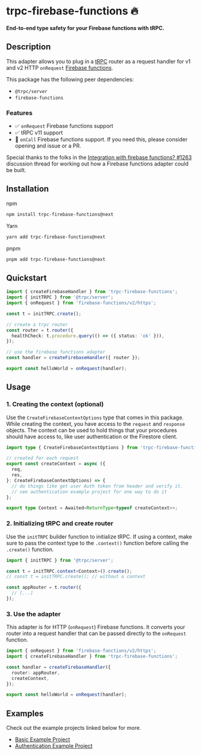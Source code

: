 # trpc-firebase-functions 🔥

**End-to-end type safety for your Firebase functions with tRPC.**

## Description

This adapter allows you to plug in a [tRPC](https://trpc.io/) router as a request handler for v1 and v2 HTTP `onRequest` [Firebase functions](https://firebase.google.com/docs/functions).

This package has the following peer dependencies:

- `@trpc/server`
- `firebase-functions`

### Features

- ✅ `onRequest` Firebase functions support
- ✅ tRPC v11 support
- 🤔 `onCall` Firebase functions support. If you need this, please consider opening and issue or a PR.

Special thanks to the folks in the [Integration with firebase functions? #1263](https://github.com/trpc/trpc/discussions/1263) discussion thread for working out how a Firebase functions adapter could be built.

## Installation

npm

```bash
npm install trpc-firebase-functions@next
```

Yarn

```bash
yarn add trpc-firebase-functions@next
```

pnpm

```bash
pnpm add trpc-firebase-functions@next
```

## Quickstart

```typescript
import { createFirebaseHandler } from 'trpc-firebase-functions';
import { initTRPC } from '@trpc/server';
import { onRequest } from 'firebase-functions/v2/https';

const t = initTRPC.create();

// create a trpc router
const router = t.router({
  healthCheck: t.procedure.query(() => ({ status: 'ok' })),
});

// use the firebase functions adapter
const handler = createFirebaseHandler({ router });

export const helloWorld = onRequest(handler);
```

## Usage

### 1. Creating the context (optional)

Use the `CreateFirebaseContextOptions` type that comes in this package.
While creating the context, you have access to the `request` and `response` objects.
The context can be used to hold things that your procedures should have access to, like user authentication or the Firestore client.

```typescript
import type { CreateFirebaseContextOptions } from 'trpc-firebase-functions';

// created for each request
export const createContext = async ({
  req,
  res,
}: CreateFirebaseContextOptions) => {
  // do things like get user Auth token from header and verify it.
  // see authentication example project for one way to do it
};

export type Context = Awaited<ReturnType<typeof createContext>>;
```

### 2. Initializing tRPC and create router

Use the `initTRPC` builder function to initialize tRPC.
If using a context, make sure to pass the context type to the `.context()` function before calling the `.create()` function.

```typescript
import { initTRPC } from '@trpc/server';

const t = initTRPC.context<Context>().create();
// const t = initTRPC.create(); // without a context

const appRouter = t.router({
  // [...]
});
```

### 3. Use the adapter

This adapter is for HTTP (`onRequest`) Firebase functions.
It converts your router into a request handler that can be passed directly to the `onRequest` function.

```typescript
import { onRequest } from 'firebase-functions/v2/https';
import { createFirebaseHandler } from 'trpc-firebase-functions';

const handler = createFirebaseHandler({
  router: appRouter,
  createContext,
});

export const helloWorld = onRequest(handler);
```

## Examples

Check out the example projects linked below for more.

- [Basic Example Project](./examples/v2-https-function/)
- [Authentication Example Project](./examples/v2-https-function-auth/)
